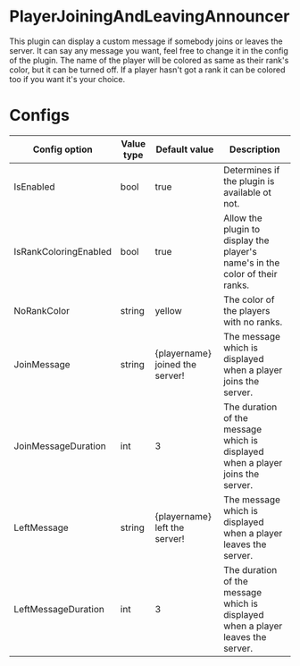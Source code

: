 # PlayerJoiningAndLeavingAnnouncer
This plugin can display a custom message if somebody joins or leaves the server. It can say any message you want, feel free to change it in the config of the plugin. The name of the player will be colored as same as their rank's color, but it can be turned off. If a player hasn't got a rank it can be colored too if you want it's your choice.
# Configs 
| Config option  | Value type | Default value | Description
| ------------- | ------------- | ------------- | ------------- |
| IsEnabled  | bool  | true  | Determines if the plugin is available ot not.  |
| IsRankColoringEnabled  | bool  | true  | Allow the plugin to display the player's name's in the color of their ranks. |
| NoRankColor  | string  | yellow | The color of the players with no ranks.  |
| JoinMessage  | string  | {playername} joined the server!  | The message which is displayed when a player joins the server. |
| JoinMessageDuration  | int  | 3  | The duration of the message which is displayed when a player joins the server. |
| LeftMessage  | string  | {playername} left the server!  | The message which is displayed when a player leaves the server.  |
| LeftMessageDuration  | int  | 3  | The duration of the message which is displayed when a player leaves the server.   |
